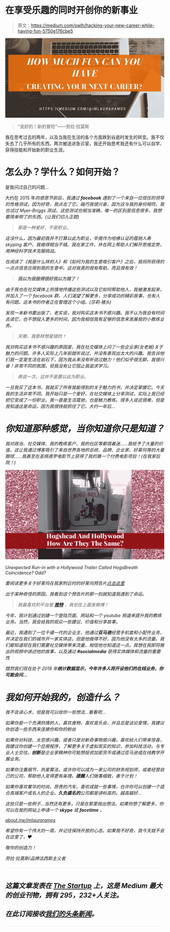 # 在享受乐趣的同时开创你的新事业

> 原文：<https://medium.com/swlh/hacking-your-new-career-while-having-fun-5750e176cbe5>

![](img/b6ebe093abb594b246f742ba37b11bca.png)

> “说好的！新的冒险”——劳拉·拉莫斯

我在思考过去的两年，以及当我在生活的各个方面跌到谷底时发生的转变。我不仅失去了几乎所有的东西，两次被送进急诊室，我还开始思考我还有什么可以自学、获得技能和开始新的职业生涯。

# 怎么办？学什么？如何开始？

是我问过自己的问题…

大约在 2015 年*的感恩节前后，我通过 ***facebook*** 遇到了一个来自一位信任的领导的性格测试，因为好奇，我点击了它。碰巧我很兴奋，因为这与我的身份相符。我也试过 Myer-Briggs 测试，这些测试也相当准确，唯一的区别是信息很多，我想要简单明了的东西。(让我们切入正题)*

> *那是一种爱好，不是职业。*

*这没什么，因为最初我并不打算以此为职业，毕竟作为哈佛认证的蔻驰人寿 skyping 客户，我做得相当不错。我在家工作，并在网上帮助人们解开思维定势，用神经科学技术克服挑战。*

*在阅读了《我是什么样的人》和《如何为我的生意吸引客户》之后，我将所获得的一点点信息应用到我的生意中。这对我真的很有帮助，而且很有效！*

> ***我以为我做得很好我以为错了！***

*由于我也在社交媒体上热情地传播这些测试以及它如何帮助他人，我被激发起来，并加入了一个 facebook 群，人们渴望了解更多，分享成功的精彩故事，也有人有问题。这本书的作者正在管理这个小组。(莎莉·猪头)*

*发现一本新书要出版了，老实说，我对购买这本书不感兴趣。我不认为我会有时间去读它，也不想投入更多的时间，因为我相信我有足够的信息来发展我的小教练业务。*

> *天哪，我那样想是错的！*

*我对购买这本书不感兴趣的原因是，我在社交媒体上问了一些企业家(女老板)关于魅力的问题。许多人实际上几年前就听说过，并没有表现出太大的兴趣。我告诉他们我一定是生活在岩石下，因为我从来没有听说过魅力！他们似乎很无聊，我很兴奋！非常不同的氛围，但我没有让它阻止我追求学习。*

> *再说一次，这并不是要以此为职业。*

*一旦我买了这本书，我就买了所有我能得到的关于魅力的书，并决定掌握它。今天我的生活非常不同。我开始只是一个爱好，在社交媒体上分享测试，实际上我已经把它变成了一份职业。我一直是生活蔻驰，也是魅力教练。很多人说这很难，但是我知道这是命运，因为我很快就抓住了它。大约一年后…*

# *你知道那种感觉，当你知道你只是知道？*

*我对政治、社交媒体、我的教练客户、我的社区等都很着迷……我给予了大量的价值，这让我通过博客吸引了来自世界各地的总统、品牌、企业家、好莱坞等的大量眼球……我甚至在圣佩德罗电影节上获得了我的第一个付费电影项目！(在我家后院！)*

*![](img/21666be202a120b59a513f652a09dfeb.png)*

*Unexpected Run-in with a Hollywood Trailer Called HogsBreath Coincidence? Odd?*

*要阅读更多关于好莱坞在我家附近时的好莱坞预告片[点击这里](/laura-ramos/the-secret-to-opportunities-are-where-you-least-expect-it-find-the-one-c39ba6b56ae3)*

*出于某种奇怪的原因，我看到这个预告片的那一刻就知道我遇到了命运。*

> *我最喜欢的平台是 [**推特**](https://twitter.com/imlauraramos?lang=en) ，我也在上面发微博！*

*今年，我计划通过创建一个登陆页面、网站和一个 youtube 频道来提升我的教练业务。当然，我会给我的观众一些建议、价值和分享故事。*

*最近，我遇到了一位千禧一代的企业主，他通过**亚马逊**经营手机套和小配件业务，并决定在我们的城市开一家实体店，但是他做得不好，因为他没有太多的流量。我们都知道现在我们需要社交媒体带来流量，相信他也知道这一点。我想在我即将推出的视频中讲述他的故事，以及通过 **#socialmedia** 获得实体媒体和流量的重要性*

*既然我们现在处于 2018 年**统计数据显示，今年许多人将开设他们的在线业务，你可能会问…***

# *我如何开始我的，创造什么？*

*我不会读心术，但是我可以给你一些想法…看看吧…*

*如果你是一个充满热情的人，喜欢食物，喜欢音乐会，并且总是谈论爱情，我建议你创造一些东西来连接你和你的粉丝*

*如果你对科技、太空感兴趣，或者只是对新奇事物感兴趣，喜欢给人们带来惊喜，我建议你创建一个应用程序，了解更多关于虚拟现实的知识，参加科技活动，与专业人士交往。**创新**是企业家精神你可能想投资加密货币或通过亚马逊或在线教学开展业务。*

*如果你注重细节，热爱算法，或许你可以成为一家公司的财务规划师，或者经营自己的公司，帮助他人变得更有条理。**提醒**人们做事细致，善于计划！*

*如果你喜欢奢华的时尚，昂贵的汽车，喜欢成就一些事情，也许你可以创建一个适合高端客户或名人的企业。**久负盛名的**公司都是讲标高的。越高越好…*

*这些只是一些例子…当然还有更多，只是在那里抛出想法。如果你想了解更多，你可以在我的网站上申请一个 **skype** 或 **facetime** 。*

*[about.me/imlauraramos](https://t.co/LB9E0TJa4G)*

*希望你有一个伟大的一周，并记住保持开放的心态。如果我不好奇，我今天就不会在这里了，❤*

*敬你的创造力！*

*劳拉·拉莫斯/品牌法西斯主义者*

*![](img/731acf26f5d44fdc58d99a6388fe935d.png)*

## *这篇文章发表在 [The Startup](https://medium.com/swlh) 上，这是 Medium 最大的创业刊物，拥有 295，232+人关注。*

## *在此订阅接收[我们的头条新闻](http://growthsupply.com/the-startup-newsletter/)。*

*![](img/731acf26f5d44fdc58d99a6388fe935d.png)*